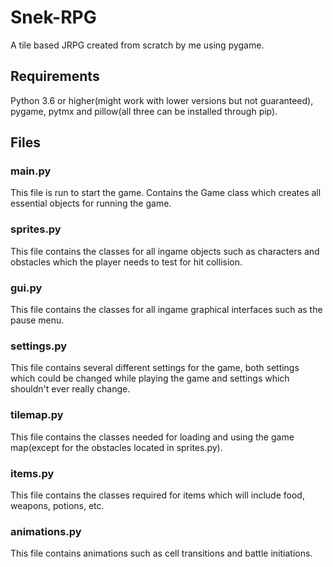 # Snek-RPG
A tile based JRPG created from scratch by me using pygame.

## Requirements
Python 3.6 or higher(might work with lower versions but not guaranteed), pygame, pytmx and pillow(all three can be installed through pip).

## Files
### main.py

This file is run to start the game. Contains the Game class which creates all essential objects for running the game.

### sprites.py

This file contains the classes for all ingame objects such as characters and obstacles which the player needs to test for hit collision.

### gui.py

This file contains the classes for all ingame graphical interfaces such as the pause menu.

### settings.py

This file contains several different settings for the game, both settings which could be changed while playing the game and settings which shouldn't ever really change.

### tilemap.py

This file contains the classes needed for loading and using the game map(except for the obstacles located in sprites.py).

### items.py

This file contains the classes required for items which will include food, weapons, potions, etc.

### animations.py

This file contains animations such as cell transitions and battle initiations.
